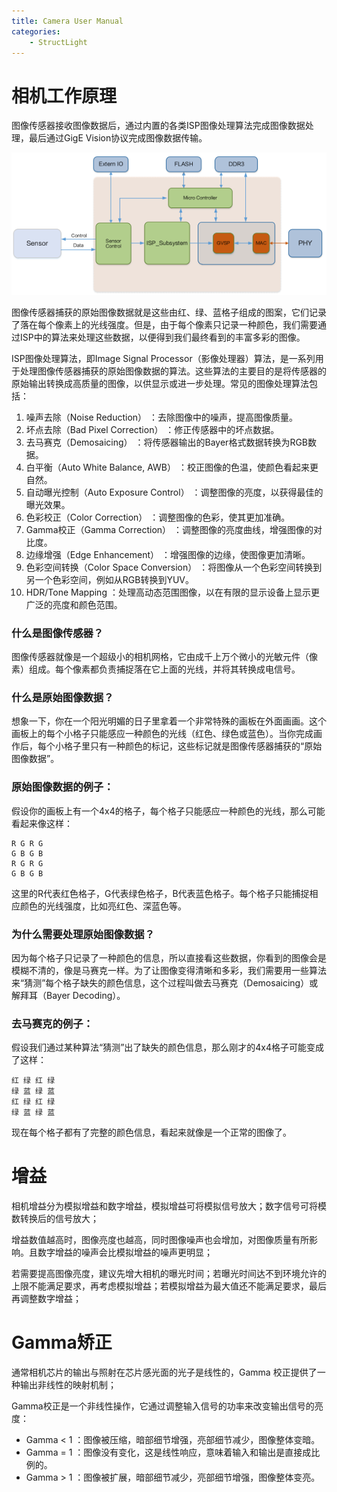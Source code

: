 ```yaml
---
title: Camera User Manual
categories: 
	- StructLight
---
```

# 相机工作原理

图像传感器接收图像数据后，通过内置的各类ISP图像处理算法完成图像数据处理，最后通过GigE Vision协议完成图像数据传输。

<!-- more -->

![img](../../../image/camera1.bmp)

图像传感器捕获的原始图像数据就是这些由红、绿、蓝格子组成的图案，它们记录了落在每个像素上的光线强度。但是，由于每个像素只记录一种颜色，我们需要通过ISP中的算法来处理这些数据，以便得到我们最终看到的丰富多彩的图像。

ISP图像处理算法，即Image Signal Processor（影像处理器）算法，是一系列用于处理图像传感器捕获的原始图像数据的算法。这些算法的主要目的是将传感器的原始输出转换成高质量的图像，以供显示或进一步处理。常见的图像处理算法包括：

1. 噪声去除（Noise Reduction） ：去除图像中的噪声，提高图像质量。
2. 坏点去除（Bad Pixel Correction） ：修正传感器中的坏点数据。
3. 去马赛克（Demosaicing） ：将传感器输出的Bayer格式数据转换为RGB数据。
4. 白平衡（Auto White Balance, AWB） ：校正图像的色温，使颜色看起来更自然。
5. 自动曝光控制（Auto Exposure Control） ：调整图像的亮度，以获得最佳的曝光效果。
6. 色彩校正（Color Correction） ：调整图像的色彩，使其更加准确。
7. Gamma校正（Gamma Correction） ：调整图像的亮度曲线，增强图像的对比度。
8. 边缘增强（Edge Enhancement） ：增强图像的边缘，使图像更加清晰。
9. 色彩空间转换（Color Space Conversion） ：将图像从一个色彩空间转换到另一个色彩空间，例如从RGB转换到YUV。
10. HDR/Tone Mapping ：处理高动态范围图像，以在有限的显示设备上显示更广泛的亮度和颜色范围。

### 什么是图像传感器？

图像传感器就像是一个超级小的相机网格，它由成千上万个微小的光敏元件（像素）组成。每个像素都负责捕捉落在它上面的光线，并将其转换成电信号。

### 什么是原始图像数据？

想象一下，你在一个阳光明媚的日子里拿着一个非常特殊的画板在外面画画。这个画板上的每个小格子只能感应一种颜色的光线（红色、绿色或蓝色）。当你完成画作后，每个小格子里只有一种颜色的标记，这些标记就是图像传感器捕获的“原始图像数据”。

### 原始图像数据的例子：

假设你的画板上有一个4x4的格子，每个格子只能感应一种颜色的光线，那么可能看起来像这样：

```
R G R G
G B G B
R G R G
G B G B
```

这里的R代表红色格子，G代表绿色格子，B代表蓝色格子。每个格子只能捕捉相应颜色的光线强度，比如亮红色、深蓝色等。

### 为什么需要处理原始图像数据？

因为每个格子只记录了一种颜色的信息，所以直接看这些数据，你看到的图像会是模糊不清的，像是马赛克一样。为了让图像变得清晰和多彩，我们需要用一些算法来“猜测”每个格子缺失的颜色信息，这个过程叫做去马赛克（Demosaicing）或解拜耳（Bayer Decoding）。

### 去马赛克的例子：

假设我们通过某种算法“猜测”出了缺失的颜色信息，那么刚才的4x4格子可能变成了这样：

```
红 绿 红 绿
绿 蓝 绿 蓝
红 绿 红 绿
绿 蓝 绿 蓝
```

现在每个格子都有了完整的颜色信息，看起来就像是一个正常的图像了。


# 增益

相机增益分为模拟增益和数字增益，模拟增益可将模拟信号放大；数字信号可将模数转换后的信号放大；

增益数值越高时，图像亮度也越高，同时图像噪声也会增加，对图像质量有所影响。且数字增益的噪声会比模拟增益的噪声更明显；

若需要提高图像亮度，建议先增大相机的曝光时间；若曝光时间达不到环境允许的上限不能满足要求，再考虑模拟增益；若模拟增益为最大值还不能满足要求，最后再调整数字增益；


# Gamma矫正

通常相机芯片的输出与照射在芯片感光面的光子是线性的，Gamma 校正提供了一种输出非线性的映射机制；

Gamma校正是一个非线性操作，它通过调整输入信号的功率来改变输出信号的亮度：

* Gamma < 1 ：图像被压缩，暗部细节增强，亮部细节减少，图像整体变暗。
* Gamma = 1 ：图像没有变化，这是线性响应，意味着输入和输出是直接成比例的。
* Gamma > 1 ：图像被扩展，暗部细节减少，亮部细节增强，图像整体变亮。
